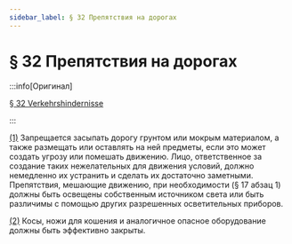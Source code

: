 ```yaml
---
sidebar_label: § 32 Препятствия на дорогах
---
```


# § 32 Препятствия на дорогах

:::info[Оригинал]

[§ 32 Verkehrshindernisse](https://www.gesetze-im-internet.de/stvo_2013/__32.html)

:::


<span id="1">[(1)](#1)</span> Запрещается засыпать дорогу грунтом или мокрым материалом, а также размещать или оставлять
на ней предметы, если это может создать угрозу или помешать движению. Лицо, ответственное за
создание таких нежелательных для движения условий, должно немедленно их устранить и сделать их
достаточно заметными. Препятствия, мешающие движению, при необходимости (§ 17 абзац 1) должны
быть освещены собственным источником света или быть различимы с помощью других разрешенных
осветительных приборов.


<span id="2">[(2)](#2)</span> Косы, ножи для кошения и аналогичное опасное оборудование должны быть эффективно закрыты.
